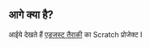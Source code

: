## आगे क्या है?

आईये देखते हैं [एडजस्ट तैराकी](https://projects.raspberrypi.org/en/projects/synchronised-swimming) का Scratch प्रोजेक्ट I
